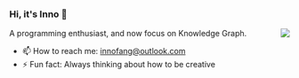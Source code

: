 ### Hi, it's Inno 👋

<a href="#">
<img align="right" src="https://github-readme-stats.vercel.app/api?username=InnoFang&show_icons=true&hide_border=true&icon_color=586069&title_color=a0a9af">
</a>

A programming enthusiast, and now focus on Knowledge Graph.

- 📫 How to reach me: <innofang@outlook.com>
- ⚡ Fun fact: Always thinking about how to be creative
